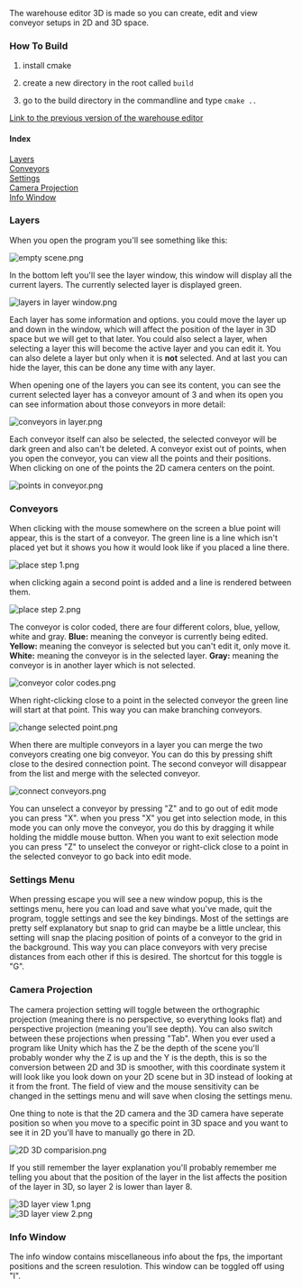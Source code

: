 The warehouse editor 3D is made so you can create, edit and view conveyor setups in 2D and 3D space.

### How To Build

1. install cmake

2. create a new directory in the root called `build`

3. go to the build directory in the commandline and type `cmake ..`

[Link to the previous version of the warehouse editor](https://github.com/boi-one/WarehouseEditor)

#### Index
[Layers](#Layers)  
[Conveyors](#Conveyors)  
[Settings](#Settings-Menu)  
[Camera Projection](#Camera-Projection)  
[Info Window](#Info-Window)  
### Layers
When you open the program you'll see something like this:

![empty scene.png](https://github.com/boi-one/WarehouseEditor3D/blob/master/readme/empty%20scene.png)

In the bottom left you'll see the layer window, this window will display all the current layers. The currently selected layer is displayed green.

![layers in layer window.png](https://github.com/boi-one/WarehouseEditor3D/blob/master/readme/layers%20in%20layer%20window.png)

Each layer has some  information and options. you could move the layer up and down in the window, which will affect the position of the layer in 3D space but we will get to that later. You could also select a layer, when selecting a layer this will become the active layer and you can edit it. You can also delete a layer but only when it is **not** selected. And at last you can hide the layer, this can be done any time with any layer.

When opening one of the layers you can see its content, you can see the current selected layer has a conveyor amount of 3 and when its open you can see information about those conveyors in more detail:

![conveyors in layer.png](https://github.com/boi-one/WarehouseEditor3D/blob/master/readme/conveyors%20in%20layer.png)

Each conveyor itself can also be selected, the selected conveyor will be dark green and also can't be deleted.
A conveyor exist out of points, when you open the conveyor, you can view all the points and their positions. When clicking on one of the points the 2D camera centers on the point.

![points in conveyor.png](https://github.com/boi-one/WarehouseEditor3D/blob/master/readme/points%20in%20conveyor.png)
### Conveyors

When clicking with the mouse somewhere on the screen a blue point will appear, this is the start of a conveyor. The green line is a line which isn't placed yet but it shows you how it would look like if you placed a line there.

![place step 1.png](https://github.com/boi-one/WarehouseEditor3D/blob/master/readme/place%20step%201.png)

when clicking again a second point is added and a line is rendered between them.

![place step 2.png](https://github.com/boi-one/WarehouseEditor3D/blob/master/readme/place%20step%202.png)

The conveyor is color coded, there are four different colors, blue, yellow, white and gray. 
**Blue:** meaning the conveyor is currently being edited.
**Yellow:** meaning the conveyor is selected but you can't edit it, only move it.
**White:** meaning the conveyor is in the selected layer.
**Gray:** meaning the conveyor is in another layer which is not selected.

![conveyor color codes.png](https://github.com/boi-one/WarehouseEditor3D/blob/master/readme/conveyor%20color%20codes.png)

When right-clicking close to a point in the selected conveyor the green line will start at that point. This way you can make branching conveyors.

![change selected point.png](https://github.com/boi-one/WarehouseEditor3D/blob/master/readme/change%20selected%20point.png)

When there are multiple conveyors in a layer you can merge the two conveyors creating one big conveyor. You can do this by pressing shift close to the desired connection point. The second conveyor will disappear from the list and merge with the selected conveyor.

![connect conveyors.png](https://github.com/boi-one/WarehouseEditor3D/blob/master/readme/connect%20conveyors.png)

You can unselect a conveyor by pressing "Z" and to go out of edit mode you can press "X". when you press "X" you get into selection mode, in this mode you can only move the conveyor, you do this by dragging it while holding the middle mouse button. When you want to exit selection mode you can press "Z" to unselect the conveyor or right-click close to a point in the selected conveyor to go back into edit mode.
### Settings Menu

When pressing escape you will see a new window popup, this is the settings menu, here you can load and save what you've made, quit the program, toggle settings and see the key bindings. Most of the settings are pretty self explanatory but snap to grid can maybe be a little unclear, this setting will snap the placing position of points of a conveyor to the grid in the background. This way you can place conveyors with very precise distances from each other if this is desired. The shortcut for this toggle is "G". 
### Camera Projection

The camera projection setting will toggle between the orthographic projection (meaning there is no perspective, so everything looks flat) and perspective projection (meaning you'll see depth).  You can also switch between these projections when pressing "Tab". When you ever used a program like Unity which has the Z be the depth of the scene you'll probably wonder why the Z is up and the Y is the depth, this is so the conversion between 2D and 3D is smoother, with this coordinate system it will look like you look down on your 2D scene but in 3D instead of looking at it from the front. The field of view and the mouse sensitivity can be changed in the settings menu and will save when closing the settings menu.

One thing to note is that the 2D camera and the 3D camera have seperate position so when you move to a specific point in 3D space and you want to see it in 2D you'll have to manually go there in 2D.

![2D 3D comparision.png](https://github.com/boi-one/WarehouseEditor3D/blob/master/readme/2D%203D%20comparision.png)

If you still remember the layer explanation you'll probably remember me telling you about that the position of the layer in the list affects the position of the layer in 3D, so layer 2 is lower than layer 8.

![3D layer view 1.png](https://github.com/boi-one/WarehouseEditor3D/blob/master/readme/3D%20layer%20view%201.png)  
![3D layer view 2.png](https://github.com/boi-one/WarehouseEditor3D/blob/master/readme/3D%20layer%20view%202.png)

### Info Window

The info window contains miscellaneous info about the fps, the important positions and the screen resulotion. This window can be toggled off using "I". 
